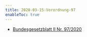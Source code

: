 ```yaml
---
title: 2020-03-15-Verordnung-97
enableToc: true
---
```


* [Bundesgesetzblatt II Nr. 97/2020](https://www.ris.bka.gv.at/eli/bgbl/II/2020/97)
